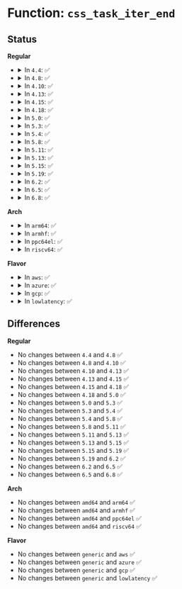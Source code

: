 # Function: <code>css_task_iter_end</code>

## Status
<b>Regular</b>
<ul>
<li>
<details>
<summary>In <code>4.4</code>: ✅</summary>

```c
void css_task_iter_end(struct css_task_iter *it);
```

**Collision:** Unique Global

**Inline:** No

**Transformation:** False

**Instances:**

```
In kernel/cgroup.c (ffffffff81118a90)
Location: kernel/cgroup.c:4133
Inline: False
Direct callers:
  - kernel/cgroup.c:pidlist_array_load
  - kernel/cgroup.c:cgroup_transfer_tasks
  - kernel/cgroup.c:cgroup_transfer_tasks
  - kernel/cgroup.c:cgroupstats_build
  - kernel/cgroup_freezer.c:freezer_apply_state
  - kernel/cgroup_freezer.c:freezer_apply_state
  - kernel/cgroup_freezer.c:freezer_read
  - kernel/cgroup_freezer.c:freezer_read
  - kernel/cpuset.c:update_tasks_cpumask
  - kernel/cpuset.c:update_tasks_nodemask
  - kernel/cpuset.c:update_flag
  - mm/memcontrol.c:mem_cgroup_out_of_memory
  - mm/memcontrol.c:mem_cgroup_out_of_memory
  - net/core/netclassid_cgroup.c:update_classid
```
**Symbols:**

```
ffffffff81118a90-ffffffff81118b0a: css_task_iter_end (STB_GLOBAL)
```
</details>
</li>
<li>
<details>
<summary>In <code>4.8</code>: ✅</summary>

```c
void css_task_iter_end(struct css_task_iter *it);
```

**Collision:** Unique Global

**Inline:** No

**Transformation:** False

**Instances:**

```
In kernel/cgroup.c (ffffffff811205c0)
Location: kernel/cgroup.c:4322
Inline: False
Direct callers:
  - kernel/cgroup.c:cgroup_pidlist_start
  - kernel/cgroup.c:cgroupstats_build
  - kernel/cgroup.c:cgroup_transfer_tasks
  - kernel/cgroup.c:cgroup_transfer_tasks
  - kernel/cgroup_freezer.c:freezer_apply_state
  - kernel/cgroup_freezer.c:freezer_apply_state
  - kernel/cgroup_freezer.c:freezer_read
  - kernel/cgroup_freezer.c:freezer_read
  - kernel/cpuset.c:update_flag
  - kernel/cpuset.c:update_tasks_nodemask
  - kernel/cpuset.c:update_tasks_cpumask
  - mm/memcontrol.c:mem_cgroup_out_of_memory
  - mm/memcontrol.c:mem_cgroup_out_of_memory
  - net/core/netclassid_cgroup.c:update_classid
```
**Symbols:**

```
ffffffff811205c0-ffffffff81120643: css_task_iter_end (STB_GLOBAL)
```
</details>
</li>
<li>
<details>
<summary>In <code>4.10</code>: ✅</summary>

```c
void css_task_iter_end(struct css_task_iter *it);
```

**Collision:** Unique Global

**Inline:** No

**Transformation:** False

**Instances:**

```
In kernel/cgroup.c (ffffffff81128ab0)
Location: kernel/cgroup.c:4333
Inline: False
Direct callers:
  - kernel/cgroup.c:cgroup_pidlist_start
  - kernel/cgroup.c:cgroupstats_build
  - kernel/cgroup.c:cgroup_transfer_tasks
  - kernel/cgroup.c:cgroup_transfer_tasks
  - kernel/cgroup_freezer.c:freezer_apply_state
  - kernel/cgroup_freezer.c:freezer_apply_state
  - kernel/cgroup_freezer.c:freezer_read
  - kernel/cgroup_freezer.c:freezer_read
  - kernel/cpuset.c:update_flag
  - kernel/cpuset.c:update_tasks_nodemask
  - kernel/cpuset.c:update_tasks_cpumask
  - mm/memcontrol.c:mem_cgroup_scan_tasks
  - mm/memcontrol.c:mem_cgroup_scan_tasks
  - net/core/netclassid_cgroup.c:write_classid
```
**Symbols:**

```
ffffffff81128ab0-ffffffff81128b33: css_task_iter_end (STB_GLOBAL)
```
</details>
</li>
<li>
<details>
<summary>In <code>4.13</code>: ✅</summary>

```c
void css_task_iter_end(struct css_task_iter *it);
```

**Collision:** Unique Global

**Inline:** No

**Transformation:** False

**Instances:**

```
In kernel/cgroup/cgroup.c (ffffffff81128040)
Location: kernel/cgroup/cgroup.c:3820
Inline: False
Direct callers:
  - kernel/cgroup/cgroup.c:cgroup_procs_start
  - kernel/cgroup/cgroup.c:cgroup_procs_release
  - kernel/cgroup/cgroup-v1.c:cgroupstats_build
  - kernel/cgroup/cgroup-v1.c:cgroup_pidlist_start
  - kernel/cgroup/cgroup-v1.c:cgroup_transfer_tasks
  - kernel/cgroup/cgroup-v1.c:cgroup_transfer_tasks
  - kernel/cgroup/freezer.c:freezer_apply_state
  - kernel/cgroup/freezer.c:freezer_apply_state
  - kernel/cgroup/freezer.c:freezer_read
  - kernel/cgroup/cpuset.c:update_flag
  - kernel/cgroup/cpuset.c:update_tasks_nodemask
  - kernel/cgroup/cpuset.c:update_tasks_cpumask
  - mm/memcontrol.c:mem_cgroup_scan_tasks
  - mm/memcontrol.c:mem_cgroup_scan_tasks
  - net/core/netclassid_cgroup.c:write_classid
```
**Symbols:**

```
ffffffff81128040-ffffffff811280bf: css_task_iter_end (STB_GLOBAL)
```
</details>
</li>
<li>
<details>
<summary>In <code>4.15</code>: ✅</summary>

```c
void css_task_iter_end(struct css_task_iter *it);
```

**Collision:** Unique Global

**Inline:** No

**Transformation:** False

**Instances:**

```
In kernel/cgroup/cgroup.c (ffffffff81134560)
Location: kernel/cgroup/cgroup.c:4235
Inline: False
Direct callers:
  - kernel/cgroup/cgroup.c:cgroup_procs_release
  - kernel/cgroup/cgroup-v1.c:cgroupstats_build
  - kernel/cgroup/cgroup-v1.c:pidlist_array_load
  - kernel/cgroup/cgroup-v1.c:cgroup_transfer_tasks
  - kernel/cgroup/cgroup-v1.c:cgroup_transfer_tasks
  - kernel/cgroup/freezer.c:unfreeze_cgroup
  - kernel/cgroup/freezer.c:freeze_cgroup
  - kernel/cgroup/freezer.c:update_if_frozen
  - kernel/cgroup/cpuset.c:update_tasks_flags
  - kernel/cgroup/cpuset.c:update_tasks_nodemask
  - kernel/cgroup/cpuset.c:update_tasks_cpumask
  - mm/memcontrol.c:mem_cgroup_scan_tasks
  - mm/memcontrol.c:mem_cgroup_scan_tasks
  - net/core/netclassid_cgroup.c:write_classid
```
**Symbols:**

```
ffffffff81134560-ffffffff8113462a: css_task_iter_end (STB_GLOBAL)
```
</details>
</li>
<li>
<details>
<summary>In <code>4.18</code>: ✅</summary>

```c
void css_task_iter_end(struct css_task_iter *it);
```

**Collision:** Unique Global

**Inline:** No

**Transformation:** False

**Instances:**

```
In kernel/cgroup/cgroup.c (ffffffff81142c80)
Location: kernel/cgroup/cgroup.c:4272
Inline: False
Direct callers:
  - kernel/cgroup/cgroup.c:cgroup_procs_release
  - kernel/cgroup/cgroup-v1.c:cgroupstats_build
  - kernel/cgroup/cgroup-v1.c:pidlist_array_load
  - kernel/cgroup/cgroup-v1.c:cgroup_transfer_tasks
  - kernel/cgroup/cgroup-v1.c:cgroup_transfer_tasks
  - kernel/cgroup/freezer.c:unfreeze_cgroup
  - kernel/cgroup/freezer.c:freeze_cgroup
  - kernel/cgroup/freezer.c:update_if_frozen
  - kernel/cgroup/freezer.c:update_if_frozen
  - kernel/cgroup/cpuset.c:update_tasks_flags
  - kernel/cgroup/cpuset.c:update_tasks_nodemask
  - kernel/cgroup/cpuset.c:update_tasks_cpumask
  - mm/memcontrol.c:mem_cgroup_scan_tasks
  - mm/memcontrol.c:mem_cgroup_scan_tasks
  - net/core/netclassid_cgroup.c:write_classid
```
**Symbols:**

```
ffffffff81142c80-ffffffff81142d4a: css_task_iter_end (STB_GLOBAL)
```
</details>
</li>
<li>
<details>
<summary>In <code>5.0</code>: ✅</summary>

```c
void css_task_iter_end(struct css_task_iter *it);
```

**Collision:** Unique Global

**Inline:** No

**Transformation:** False

**Instances:**

```
In kernel/cgroup/cgroup.c (ffffffff8114e7b0)
Location: kernel/cgroup/cgroup.c:4341
Inline: False
Direct callers:
  - kernel/cgroup/cgroup.c:cgroup_procs_release
  - kernel/cgroup/cgroup-v1.c:cgroupstats_build
  - kernel/cgroup/cgroup-v1.c:pidlist_array_load
  - kernel/cgroup/cgroup-v1.c:cgroup_transfer_tasks
  - kernel/cgroup/cgroup-v1.c:cgroup_transfer_tasks
  - kernel/cgroup/freezer.c:unfreeze_cgroup
  - kernel/cgroup/freezer.c:freeze_cgroup
  - kernel/cgroup/freezer.c:update_if_frozen
  - kernel/cgroup/freezer.c:update_if_frozen
  - kernel/cgroup/cpuset.c:update_tasks_flags
  - kernel/cgroup/cpuset.c:update_tasks_nodemask
  - kernel/cgroup/cpuset.c:update_tasks_cpumask
  - mm/memcontrol.c:mem_cgroup_scan_tasks
  - mm/memcontrol.c:mem_cgroup_scan_tasks
  - net/core/netclassid_cgroup.c:write_classid
```
**Symbols:**

```
ffffffff8114e7b0-ffffffff8114e87a: css_task_iter_end (STB_GLOBAL)
```
</details>
</li>
<li>
<details>
<summary>In <code>5.3</code>: ✅</summary>

```c
void css_task_iter_end(struct css_task_iter *it);
```

**Collision:** Unique Global

**Inline:** No

**Transformation:** False

**Instances:**

```
In kernel/cgroup/cgroup.c (ffffffff8115a310)
Location: kernel/cgroup/cgroup.c:4631
Inline: False
Direct callers:
  - kernel/cgroup/cgroup.c:cgroup_procs_release
  - kernel/cgroup/cgroup-v1.c:cgroupstats_build
  - kernel/cgroup/cgroup-v1.c:pidlist_array_load
  - kernel/cgroup/cgroup-v1.c:cgroup_transfer_tasks
  - kernel/cgroup/cgroup-v1.c:cgroup_transfer_tasks
  - kernel/cgroup/freezer.c:cgroup_do_freeze
  - kernel/cgroup/legacy_freezer.c:unfreeze_cgroup
  - kernel/cgroup/legacy_freezer.c:freeze_cgroup
  - kernel/cgroup/legacy_freezer.c:update_if_frozen
  - kernel/cgroup/legacy_freezer.c:update_if_frozen
  - kernel/cgroup/cpuset.c:update_tasks_flags
  - kernel/cgroup/cpuset.c:update_tasks_nodemask
  - kernel/cgroup/cpuset.c:update_tasks_cpumask
  - mm/memcontrol.c:mem_cgroup_scan_tasks
  - mm/memcontrol.c:mem_cgroup_scan_tasks
  - net/core/netclassid_cgroup.c:write_classid
```
**Symbols:**

```
ffffffff8115a310-ffffffff8115a3de: css_task_iter_end (STB_GLOBAL)
```
</details>
</li>
<li>
<details>
<summary>In <code>5.4</code>: ✅</summary>

```c
void css_task_iter_end(struct css_task_iter *it);
```

**Collision:** Unique Global

**Inline:** No

**Transformation:** False

**Instances:**

```
In kernel/cgroup/cgroup.c (ffffffff81165fc0)
Location: kernel/cgroup/cgroup.c:4642
Inline: False
Direct callers:
  - kernel/sched/core.c:uclamp_update_active_tasks
  - kernel/cgroup/cgroup.c:cgroup_procs_release
  - kernel/cgroup/cgroup-v1.c:cgroupstats_build
  - kernel/cgroup/cgroup-v1.c:pidlist_array_load
  - kernel/cgroup/cgroup-v1.c:cgroup_transfer_tasks
  - kernel/cgroup/cgroup-v1.c:cgroup_transfer_tasks
  - kernel/cgroup/freezer.c:cgroup_do_freeze
  - kernel/cgroup/legacy_freezer.c:unfreeze_cgroup
  - kernel/cgroup/legacy_freezer.c:freeze_cgroup
  - kernel/cgroup/legacy_freezer.c:update_if_frozen
  - kernel/cgroup/legacy_freezer.c:update_if_frozen
  - kernel/cgroup/cpuset.c:update_tasks_flags
  - kernel/cgroup/cpuset.c:update_tasks_nodemask
  - kernel/cgroup/cpuset.c:update_tasks_cpumask
  - kernel/cgroup/cpuset.c:update_tasks_root_domain
  - mm/memcontrol.c:mem_cgroup_scan_tasks
  - mm/memcontrol.c:mem_cgroup_scan_tasks
  - net/core/netclassid_cgroup.c:write_classid
```
**Symbols:**

```
ffffffff81165fc0-ffffffff8116608e: css_task_iter_end (STB_GLOBAL)
```
</details>
</li>
<li>
<details>
<summary>In <code>5.8</code>: ✅</summary>

```c
void css_task_iter_end(struct css_task_iter *it);
```

**Collision:** Unique Global

**Inline:** No

**Transformation:** False

**Instances:**

```
In kernel/cgroup/cgroup.c (ffffffff81177130)
Location: kernel/cgroup/cgroup.c:4576
Inline: False
Direct callers:
  - kernel/sched/core.c:uclamp_update_active_tasks
  - kernel/cgroup/cgroup.c:__cgroup_procs_start
  - kernel/cgroup/cgroup.c:cgroup_procs_release
  - kernel/cgroup/cgroup-v1.c:cgroupstats_build
  - kernel/cgroup/cgroup-v1.c:pidlist_array_load
  - kernel/cgroup/cgroup-v1.c:cgroup_transfer_tasks
  - kernel/cgroup/cgroup-v1.c:cgroup_transfer_tasks
  - kernel/cgroup/freezer.c:cgroup_do_freeze
  - kernel/cgroup/legacy_freezer.c:unfreeze_cgroup
  - kernel/cgroup/legacy_freezer.c:freeze_cgroup
  - kernel/cgroup/legacy_freezer.c:update_if_frozen
  - kernel/cgroup/legacy_freezer.c:update_if_frozen
  - kernel/cgroup/cpuset.c:update_tasks_flags
  - kernel/cgroup/cpuset.c:update_tasks_nodemask
  - kernel/cgroup/cpuset.c:update_tasks_cpumask
  - kernel/cgroup/cpuset.c:update_tasks_root_domain
  - mm/memcontrol.c:mem_cgroup_scan_tasks
  - mm/memcontrol.c:mem_cgroup_scan_tasks
  - net/core/netclassid_cgroup.c:write_classid
```
**Symbols:**

```
ffffffff81177130-ffffffff81177218: css_task_iter_end (STB_GLOBAL)
```
</details>
</li>
<li>
<details>
<summary>In <code>5.11</code>: ✅</summary>

```c
void css_task_iter_end(struct css_task_iter *it);
```

**Collision:** Unique Global

**Inline:** No

**Transformation:** False

**Instances:**

```
In kernel/cgroup/cgroup.c (ffffffff81173e10)
Location: kernel/cgroup/cgroup.c:4577
Inline: False
Direct callers:
  - kernel/sched/core.c:uclamp_update_active_tasks
  - kernel/cgroup/cgroup.c:__cgroup_procs_start
  - kernel/cgroup/cgroup.c:cgroup_procs_release
  - kernel/cgroup/cgroup-v1.c:cgroupstats_build
  - kernel/cgroup/cgroup-v1.c:pidlist_array_load
  - kernel/cgroup/cgroup-v1.c:cgroup_transfer_tasks
  - kernel/cgroup/cgroup-v1.c:cgroup_transfer_tasks
  - kernel/cgroup/freezer.c:cgroup_do_freeze
  - kernel/cgroup/legacy_freezer.c:unfreeze_cgroup
  - kernel/cgroup/legacy_freezer.c:freeze_cgroup
  - kernel/cgroup/legacy_freezer.c:update_if_frozen
  - kernel/cgroup/legacy_freezer.c:update_if_frozen
  - kernel/cgroup/cpuset.c:update_tasks_flags
  - kernel/cgroup/cpuset.c:update_tasks_nodemask
  - kernel/cgroup/cpuset.c:update_tasks_cpumask
  - kernel/cgroup/cpuset.c:update_tasks_root_domain
  - mm/memcontrol.c:mem_cgroup_scan_tasks
  - mm/memcontrol.c:mem_cgroup_scan_tasks
  - net/core/netclassid_cgroup.c:write_classid
```
**Symbols:**

```
ffffffff81173e10-ffffffff81173ef8: css_task_iter_end (STB_GLOBAL)
```
</details>
</li>
<li>
<details>
<summary>In <code>5.13</code>: ✅</summary>

```c
void css_task_iter_end(struct css_task_iter *it);
```

**Collision:** Unique Global

**Inline:** No

**Transformation:** False

**Instances:**

```
In kernel/cgroup/cgroup.c (ffffffff811749e0)
Location: kernel/cgroup/cgroup.c:4590
Inline: False
Direct callers:
  - kernel/sched/core.c:uclamp_update_active_tasks
  - kernel/cgroup/cgroup.c:__cgroup_procs_start
  - kernel/cgroup/cgroup.c:cgroup_procs_release
  - kernel/cgroup/cgroup-v1.c:cgroupstats_build
  - kernel/cgroup/cgroup-v1.c:pidlist_array_load
  - kernel/cgroup/cgroup-v1.c:cgroup_transfer_tasks
  - kernel/cgroup/cgroup-v1.c:cgroup_transfer_tasks
  - kernel/cgroup/freezer.c:cgroup_do_freeze
  - kernel/cgroup/legacy_freezer.c:unfreeze_cgroup
  - kernel/cgroup/legacy_freezer.c:freeze_cgroup
  - kernel/cgroup/legacy_freezer.c:update_if_frozen
  - kernel/cgroup/legacy_freezer.c:update_if_frozen
  - kernel/cgroup/cpuset.c:update_tasks_flags
  - kernel/cgroup/cpuset.c:update_tasks_nodemask
  - kernel/cgroup/cpuset.c:update_tasks_cpumask
  - kernel/cgroup/cpuset.c:update_tasks_root_domain
  - mm/memcontrol.c:mem_cgroup_scan_tasks
  - mm/memcontrol.c:mem_cgroup_scan_tasks
  - net/core/netclassid_cgroup.c:write_classid
```
**Symbols:**

```
ffffffff811749e0-ffffffff81174ac8: css_task_iter_end (STB_GLOBAL)
```
</details>
</li>
<li>
<details>
<summary>In <code>5.15</code>: ✅</summary>

```c
void css_task_iter_end(struct css_task_iter *it);
```

**Collision:** Unique Global

**Inline:** No

**Transformation:** False

**Instances:**

```
In kernel/cgroup/cgroup.c (ffffffff8119bab0)
Location: kernel/cgroup/cgroup.c:4765
Inline: False
Direct callers:
  - kernel/sched/core.c:uclamp_update_active_tasks
  - kernel/cgroup/cgroup.c:__cgroup_procs_start
  - kernel/cgroup/cgroup.c:cgroup_procs_release
  - kernel/cgroup/cgroup.c:__cgroup_kill
  - kernel/cgroup/cgroup-v1.c:cgroupstats_build
  - kernel/cgroup/cgroup-v1.c:pidlist_array_load
  - kernel/cgroup/cgroup-v1.c:cgroup_transfer_tasks
  - kernel/cgroup/cgroup-v1.c:cgroup_transfer_tasks
  - kernel/cgroup/freezer.c:cgroup_do_freeze
  - kernel/cgroup/legacy_freezer.c:unfreeze_cgroup
  - kernel/cgroup/legacy_freezer.c:freeze_cgroup
  - kernel/cgroup/legacy_freezer.c:update_if_frozen
  - kernel/cgroup/legacy_freezer.c:update_if_frozen
  - kernel/cgroup/cpuset.c:update_tasks_flags
  - kernel/cgroup/cpuset.c:update_tasks_nodemask
  - kernel/cgroup/cpuset.c:update_tasks_cpumask
  - kernel/cgroup/cpuset.c:update_tasks_root_domain
  - mm/memcontrol.c:mem_cgroup_scan_tasks
  - mm/memcontrol.c:mem_cgroup_scan_tasks
  - net/core/netclassid_cgroup.c:write_classid
```
**Symbols:**

```
ffffffff8119bab0-ffffffff8119bb98: css_task_iter_end (STB_GLOBAL)
```
</details>
</li>
<li>
<details>
<summary>In <code>5.19</code>: ✅</summary>

```c
void css_task_iter_end(struct css_task_iter *it);
```

**Collision:** Unique Global

**Inline:** No

**Transformation:** False

**Instances:**

```
In kernel/cgroup/cgroup.c (ffffffff811cbd00)
Location: kernel/cgroup/cgroup.c:4776
Inline: False
Direct callers:
  - kernel/sched/core.c:uclamp_update_active_tasks
  - kernel/cgroup/cgroup.c:__cgroup_procs_start
  - kernel/cgroup/cgroup.c:cgroup_procs_release
  - kernel/cgroup/cgroup.c:__cgroup_kill
  - kernel/cgroup/cgroup-v1.c:cgroupstats_build
  - kernel/cgroup/cgroup-v1.c:pidlist_array_load
  - kernel/cgroup/cgroup-v1.c:cgroup_transfer_tasks
  - kernel/cgroup/cgroup-v1.c:cgroup_transfer_tasks
  - kernel/cgroup/cgroup-v1.c:cgroup_transfer_tasks
  - kernel/cgroup/cgroup-v1.c:cgroup_transfer_tasks
  - kernel/cgroup/freezer.c:cgroup_do_freeze
  - kernel/cgroup/legacy_freezer.c:unfreeze_cgroup
  - kernel/cgroup/legacy_freezer.c:freeze_cgroup
  - kernel/cgroup/legacy_freezer.c:update_if_frozen
  - kernel/cgroup/legacy_freezer.c:update_if_frozen
  - kernel/cgroup/cpuset.c:update_tasks_flags
  - kernel/cgroup/cpuset.c:update_tasks_nodemask
  - kernel/cgroup/cpuset.c:update_tasks_cpumask
  - kernel/cgroup/cpuset.c:update_tasks_root_domain
  - mm/memcontrol.c:mem_cgroup_scan_tasks
  - mm/memcontrol.c:mem_cgroup_scan_tasks
  - net/core/netclassid_cgroup.c:write_classid
```
**Symbols:**

```
ffffffff811cbd00-ffffffff811cbdf7: css_task_iter_end (STB_GLOBAL)
```
</details>
</li>
<li>
<details>
<summary>In <code>6.2</code>: ✅</summary>

```c
void css_task_iter_end(struct css_task_iter *it);
```

**Collision:** Unique Global

**Inline:** No

**Transformation:** False

**Instances:**

```
In kernel/cgroup/cgroup.c (ffffffff8120f1d0)
Location: kernel/cgroup/cgroup.c:4973
Inline: False
Direct callers:
  - kernel/sched/core.c:uclamp_update_active_tasks
  - kernel/cgroup/cgroup.c:__cgroup_procs_start
  - kernel/cgroup/cgroup.c:cgroup_procs_release
  - kernel/cgroup/cgroup.c:__cgroup_kill
  - kernel/cgroup/cgroup-v1.c:cgroupstats_build
  - kernel/cgroup/cgroup-v1.c:pidlist_array_load
  - kernel/cgroup/cgroup-v1.c:cgroup_transfer_tasks
  - kernel/cgroup/cgroup-v1.c:cgroup_transfer_tasks
  - kernel/cgroup/cgroup-v1.c:cgroup_transfer_tasks
  - kernel/cgroup/cgroup-v1.c:cgroup_transfer_tasks
  - kernel/cgroup/freezer.c:cgroup_do_freeze
  - kernel/cgroup/legacy_freezer.c:unfreeze_cgroup
  - kernel/cgroup/legacy_freezer.c:freeze_cgroup
  - kernel/cgroup/legacy_freezer.c:update_if_frozen
  - kernel/cgroup/cpuset.c:update_tasks_flags
  - kernel/cgroup/cpuset.c:update_tasks_nodemask
  - kernel/cgroup/cpuset.c:update_tasks_cpumask
  - kernel/cgroup/cpuset.c:update_tasks_root_domain
  - mm/memcontrol.c:mem_cgroup_scan_tasks
  - mm/memcontrol.c:mem_cgroup_scan_tasks
  - net/core/netclassid_cgroup.c:write_classid
```
**Symbols:**

```
ffffffff8120f1d0-ffffffff8120f2c7: css_task_iter_end (STB_GLOBAL)
```
</details>
</li>
<li>
<details>
<summary>In <code>6.5</code>: ✅</summary>

```c
void css_task_iter_end(struct css_task_iter *it);
```

**Collision:** Unique Global

**Inline:** No

**Transformation:** False

**Instances:**

```
In kernel/cgroup/cgroup.c (ffffffff81224be0)
Location: kernel/cgroup/cgroup.c:4950
Inline: False
Direct callers:
  - kernel/sched/core.c:uclamp_update_active_tasks
  - kernel/cgroup/cgroup.c:__cgroup_procs_start
  - kernel/cgroup/cgroup.c:cgroup_procs_release
  - kernel/cgroup/cgroup.c:__cgroup_kill
  - kernel/cgroup/cgroup-v1.c:cgroupstats_build
  - kernel/cgroup/cgroup-v1.c:pidlist_array_load
  - kernel/cgroup/cgroup-v1.c:cgroup_transfer_tasks
  - kernel/cgroup/cgroup-v1.c:cgroup_transfer_tasks
  - kernel/cgroup/cgroup-v1.c:cgroup_transfer_tasks
  - kernel/cgroup/cgroup-v1.c:cgroup_transfer_tasks
  - kernel/cgroup/freezer.c:cgroup_do_freeze
  - kernel/cgroup/legacy_freezer.c:unfreeze_cgroup
  - kernel/cgroup/legacy_freezer.c:freeze_cgroup
  - kernel/cgroup/legacy_freezer.c:update_if_frozen
  - kernel/cgroup/cpuset.c:update_tasks_flags
  - kernel/cgroup/cpuset.c:update_tasks_nodemask
  - kernel/cgroup/cpuset.c:update_tasks_cpumask
  - kernel/cgroup/cpuset.c:dl_update_tasks_root_domain
  - mm/memcontrol.c:mem_cgroup_scan_tasks
  - mm/memcontrol.c:mem_cgroup_scan_tasks
  - net/core/netclassid_cgroup.c:write_classid
```
**Symbols:**

```
ffffffff81224be0-ffffffff81224cd7: css_task_iter_end (STB_GLOBAL)
```
</details>
</li>
<li>
<details>
<summary>In <code>6.8</code>: ✅</summary>

```c
void css_task_iter_end(struct css_task_iter *it);
```

**Collision:** Unique Global

**Inline:** No

**Transformation:** False

**Instances:**

```
In kernel/cgroup/cgroup.c (ffffffff8123c8d0)
Location: kernel/cgroup/cgroup.c:4984
Inline: False
Direct callers:
  - kernel/sched/core.c:uclamp_update_active_tasks
  - kernel/cgroup/cgroup.c:__cgroup_procs_start
  - kernel/cgroup/cgroup.c:cgroup_procs_release
  - kernel/cgroup/cgroup.c:__cgroup_kill
  - kernel/cgroup/cgroup-v1.c:cgroupstats_build
  - kernel/cgroup/cgroup-v1.c:pidlist_array_load
  - kernel/cgroup/cgroup-v1.c:cgroup_transfer_tasks
  - kernel/cgroup/cgroup-v1.c:cgroup_transfer_tasks
  - kernel/cgroup/cgroup-v1.c:cgroup_transfer_tasks
  - kernel/cgroup/cgroup-v1.c:cgroup_transfer_tasks
  - kernel/cgroup/freezer.c:cgroup_do_freeze
  - kernel/cgroup/legacy_freezer.c:unfreeze_cgroup
  - kernel/cgroup/legacy_freezer.c:freeze_cgroup
  - kernel/cgroup/legacy_freezer.c:update_if_frozen
  - kernel/cgroup/cpuset.c:update_tasks_flags
  - kernel/cgroup/cpuset.c:update_tasks_nodemask
  - kernel/cgroup/cpuset.c:update_tasks_cpumask
  - kernel/cgroup/cpuset.c:dl_update_tasks_root_domain
  - kernel/bpf/task_iter.c:bpf_iter_css_task_destroy
  - mm/memcontrol.c:mem_cgroup_scan_tasks
  - mm/memcontrol.c:mem_cgroup_scan_tasks
  - net/core/netclassid_cgroup.c:write_classid
```
**Symbols:**

```
ffffffff8123c8d0-ffffffff8123c9cd: css_task_iter_end (STB_GLOBAL)
```
</details>
</li>
</ul>
<b>Arch</b>
<ul>
<li>
<details>
<summary>In <code>arm64</code>: ✅</summary>

```c
void css_task_iter_end(struct css_task_iter *it);
```

**Collision:** Unique Global

**Inline:** No

**Transformation:** False

**Instances:**

```
In kernel/cgroup/cgroup.c (ffff8000101d7bc8)
Location: kernel/cgroup/cgroup.c:4642
Inline: False
Direct callers:
  - kernel/sched/core.c:uclamp_update_active_tasks
  - kernel/cgroup/cgroup.c:cgroup_procs_release
  - kernel/cgroup/cgroup-v1.c:cgroupstats_build
  - kernel/cgroup/cgroup-v1.c:pidlist_array_load
  - kernel/cgroup/cgroup-v1.c:cgroup_transfer_tasks
  - kernel/cgroup/cgroup-v1.c:cgroup_transfer_tasks
  - kernel/cgroup/freezer.c:cgroup_do_freeze
  - kernel/cgroup/legacy_freezer.c:unfreeze_cgroup
  - kernel/cgroup/legacy_freezer.c:freeze_cgroup
  - kernel/cgroup/legacy_freezer.c:update_if_frozen
  - kernel/cgroup/legacy_freezer.c:update_if_frozen
  - kernel/cgroup/cpuset.c:update_tasks_flags
  - kernel/cgroup/cpuset.c:update_tasks_nodemask
  - kernel/cgroup/cpuset.c:update_tasks_cpumask
  - kernel/cgroup/cpuset.c:update_tasks_root_domain
  - mm/memcontrol.c:mem_cgroup_scan_tasks
  - mm/memcontrol.c:mem_cgroup_scan_tasks
  - net/core/netclassid_cgroup.c:write_classid
```
**Symbols:**

```
ffff8000101d7bc8-ffff8000101d7d28: css_task_iter_end (STB_GLOBAL)
```
</details>
</li>
<li>
<details>
<summary>In <code>armhf</code>: ✅</summary>

```c
void css_task_iter_end(struct css_task_iter *it);
```

**Collision:** Unique Global

**Inline:** No

**Transformation:** False

**Instances:**

```
In kernel/cgroup/cgroup.c (c041a88c)
Location: kernel/cgroup/cgroup.c:4642
Inline: False
Direct callers:
  - kernel/sched/core.c:cpu_util_update_eff
  - kernel/cgroup/cgroup.c:__cgroup_procs_start
  - kernel/cgroup/cgroup.c:cgroup_procs_release
  - kernel/cgroup/cgroup-v1.c:cgroupstats_build
  - kernel/cgroup/cgroup-v1.c:cgroup_pidlist_start
  - kernel/cgroup/cgroup-v1.c:cgroup_transfer_tasks
  - kernel/cgroup/cgroup-v1.c:cgroup_transfer_tasks
  - kernel/cgroup/freezer.c:cgroup_freeze
  - kernel/cgroup/legacy_freezer.c:freezer_apply_state
  - kernel/cgroup/legacy_freezer.c:freezer_apply_state
  - kernel/cgroup/legacy_freezer.c:freezer_read
  - kernel/cgroup/cpuset.c:update_flag
  - kernel/cgroup/cpuset.c:update_tasks_nodemask
  - kernel/cgroup/cpuset.c:update_tasks_cpumask
  - mm/memcontrol.c:mem_cgroup_scan_tasks
  - mm/memcontrol.c:mem_cgroup_scan_tasks
  - net/core/netclassid_cgroup.c:write_classid
```
**Symbols:**

```
c041a88c-c041a96c: css_task_iter_end (STB_GLOBAL)
```
</details>
</li>
<li>
<details>
<summary>In <code>ppc64el</code>: ✅</summary>

```c
void css_task_iter_end(struct css_task_iter *it);
```

**Collision:** Unique Global

**Inline:** No

**Transformation:** False

**Instances:**

```
In kernel/cgroup/cgroup.c (c000000000244990)
Location: kernel/cgroup/cgroup.c:4642
Inline: False
Direct callers:
  - kernel/sched/core.c:uclamp_update_active_tasks
  - kernel/cgroup/cgroup.c:cgroup_procs_release
  - kernel/cgroup/cgroup-v1.c:cgroupstats_build
  - kernel/cgroup/cgroup-v1.c:pidlist_array_load
  - kernel/cgroup/cgroup-v1.c:cgroup_transfer_tasks
  - kernel/cgroup/cgroup-v1.c:cgroup_transfer_tasks
  - kernel/cgroup/freezer.c:cgroup_do_freeze
  - kernel/cgroup/legacy_freezer.c:unfreeze_cgroup
  - kernel/cgroup/legacy_freezer.c:freeze_cgroup
  - kernel/cgroup/legacy_freezer.c:update_if_frozen
  - kernel/cgroup/legacy_freezer.c:update_if_frozen
  - kernel/cgroup/cpuset.c:update_tasks_flags
  - kernel/cgroup/cpuset.c:update_tasks_nodemask
  - kernel/cgroup/cpuset.c:update_tasks_cpumask
  - kernel/cgroup/cpuset.c:update_tasks_root_domain
  - mm/memcontrol.c:mem_cgroup_scan_tasks
  - mm/memcontrol.c:mem_cgroup_scan_tasks
  - net/core/netclassid_cgroup.c:write_classid
```
**Symbols:**

```
c000000000244990-c000000000244b30: css_task_iter_end (STB_GLOBAL)
```
</details>
</li>
<li>
<details>
<summary>In <code>riscv64</code>: ✅</summary>

```c
void css_task_iter_end(struct css_task_iter *it);
```

**Collision:** Unique Global

**Inline:** No

**Transformation:** False

**Instances:**

```
In kernel/cgroup/cgroup.c (ffffffe000150c60)
Location: kernel/cgroup/cgroup.c:4642
Inline: False
Direct callers:
  - kernel/cgroup/cgroup.c:cgroup_procs_release
  - kernel/cgroup/cgroup-v1.c:cgroupstats_build
  - kernel/cgroup/cgroup-v1.c:pidlist_array_load
  - kernel/cgroup/cgroup-v1.c:cgroup_transfer_tasks
  - kernel/cgroup/cgroup-v1.c:cgroup_transfer_tasks
  - kernel/cgroup/freezer.c:cgroup_do_freeze
  - kernel/cgroup/legacy_freezer.c:unfreeze_cgroup
  - kernel/cgroup/legacy_freezer.c:freeze_cgroup
  - kernel/cgroup/legacy_freezer.c:update_if_frozen
  - kernel/cgroup/legacy_freezer.c:update_if_frozen
  - kernel/cgroup/cpuset.c:update_tasks_flags
  - kernel/cgroup/cpuset.c:update_tasks_nodemask
  - kernel/cgroup/cpuset.c:update_tasks_cpumask
  - kernel/cgroup/cpuset.c:update_tasks_root_domain
  - mm/memcontrol.c:mem_cgroup_scan_tasks
  - mm/memcontrol.c:mem_cgroup_scan_tasks
  - net/core/netclassid_cgroup.c:write_classid
```
**Symbols:**

```
ffffffe000150c60-ffffffe000150dae: css_task_iter_end (STB_GLOBAL)
```
</details>
</li>
</ul>
<b>Flavor</b>
<ul>
<li>
<details>
<summary>In <code>aws</code>: ✅</summary>

```c
void css_task_iter_end(struct css_task_iter *it);
```

**Collision:** Unique Global

**Inline:** No

**Transformation:** False

**Instances:**

```
In kernel/cgroup/cgroup.c (ffffffff8115e5e0)
Location: kernel/cgroup/cgroup.c:4642
Inline: False
Direct callers:
  - kernel/sched/core.c:uclamp_update_active_tasks
  - kernel/cgroup/cgroup.c:cgroup_procs_release
  - kernel/cgroup/cgroup-v1.c:cgroupstats_build
  - kernel/cgroup/cgroup-v1.c:pidlist_array_load
  - kernel/cgroup/cgroup-v1.c:cgroup_transfer_tasks
  - kernel/cgroup/cgroup-v1.c:cgroup_transfer_tasks
  - kernel/cgroup/freezer.c:cgroup_do_freeze
  - kernel/cgroup/legacy_freezer.c:unfreeze_cgroup
  - kernel/cgroup/legacy_freezer.c:freeze_cgroup
  - kernel/cgroup/legacy_freezer.c:update_if_frozen
  - kernel/cgroup/legacy_freezer.c:update_if_frozen
  - kernel/cgroup/cpuset.c:update_tasks_flags
  - kernel/cgroup/cpuset.c:update_tasks_nodemask
  - kernel/cgroup/cpuset.c:update_tasks_cpumask
  - kernel/cgroup/cpuset.c:update_tasks_root_domain
  - mm/memcontrol.c:mem_cgroup_scan_tasks
  - mm/memcontrol.c:mem_cgroup_scan_tasks
  - net/core/netclassid_cgroup.c:write_classid
```
**Symbols:**

```
ffffffff8115e5e0-ffffffff8115e6ae: css_task_iter_end (STB_GLOBAL)
```
</details>
</li>
<li>
<details>
<summary>In <code>azure</code>: ✅</summary>

```c
void css_task_iter_end(struct css_task_iter *it);
```

**Collision:** Unique Global

**Inline:** No

**Transformation:** False

**Instances:**

```
In kernel/cgroup/cgroup.c (ffffffff81151890)
Location: kernel/cgroup/cgroup.c:4642
Inline: False
Direct callers:
  - kernel/sched/core.c:uclamp_update_active_tasks
  - kernel/cgroup/cgroup.c:cgroup_procs_release
  - kernel/cgroup/cgroup-v1.c:cgroupstats_build
  - kernel/cgroup/cgroup-v1.c:pidlist_array_load
  - kernel/cgroup/cgroup-v1.c:cgroup_transfer_tasks
  - kernel/cgroup/cgroup-v1.c:cgroup_transfer_tasks
  - kernel/cgroup/freezer.c:cgroup_do_freeze
  - kernel/cgroup/legacy_freezer.c:unfreeze_cgroup
  - kernel/cgroup/legacy_freezer.c:freeze_cgroup
  - kernel/cgroup/legacy_freezer.c:update_if_frozen
  - kernel/cgroup/legacy_freezer.c:update_if_frozen
  - kernel/cgroup/cpuset.c:update_tasks_flags
  - kernel/cgroup/cpuset.c:update_tasks_nodemask
  - kernel/cgroup/cpuset.c:update_tasks_cpumask
  - kernel/cgroup/cpuset.c:update_tasks_root_domain
  - mm/memcontrol.c:mem_cgroup_scan_tasks
  - mm/memcontrol.c:mem_cgroup_scan_tasks
  - net/core/netclassid_cgroup.c:write_classid
```
**Symbols:**

```
ffffffff81151890-ffffffff81151958: css_task_iter_end (STB_GLOBAL)
```
</details>
</li>
<li>
<details>
<summary>In <code>gcp</code>: ✅</summary>

```c
void css_task_iter_end(struct css_task_iter *it);
```

**Collision:** Unique Global

**Inline:** No

**Transformation:** False

**Instances:**

```
In kernel/cgroup/cgroup.c (ffffffff8115c3b0)
Location: kernel/cgroup/cgroup.c:4642
Inline: False
Direct callers:
  - kernel/cgroup/cgroup.c:cgroup_procs_release
  - kernel/cgroup/cgroup-v1.c:cgroupstats_build
  - kernel/cgroup/cgroup-v1.c:pidlist_array_load
  - kernel/cgroup/cgroup-v1.c:cgroup_transfer_tasks
  - kernel/cgroup/cgroup-v1.c:cgroup_transfer_tasks
  - kernel/cgroup/freezer.c:cgroup_do_freeze
  - kernel/cgroup/legacy_freezer.c:unfreeze_cgroup
  - kernel/cgroup/legacy_freezer.c:freeze_cgroup
  - kernel/cgroup/legacy_freezer.c:update_if_frozen
  - kernel/cgroup/legacy_freezer.c:update_if_frozen
  - kernel/cgroup/cpuset.c:update_tasks_flags
  - kernel/cgroup/cpuset.c:update_tasks_nodemask
  - kernel/cgroup/cpuset.c:update_tasks_cpumask
  - kernel/cgroup/cpuset.c:update_tasks_root_domain
  - mm/memcontrol.c:mem_cgroup_scan_tasks
  - mm/memcontrol.c:mem_cgroup_scan_tasks
  - net/core/netclassid_cgroup.c:write_classid
```
**Symbols:**

```
ffffffff8115c3b0-ffffffff8115c47e: css_task_iter_end (STB_GLOBAL)
```
</details>
</li>
<li>
<details>
<summary>In <code>lowlatency</code>: ✅</summary>

```c
void css_task_iter_end(struct css_task_iter *it);
```

**Collision:** Unique Global

**Inline:** No

**Transformation:** False

**Instances:**

```
In kernel/cgroup/cgroup.c (ffffffff811694d0)
Location: kernel/cgroup/cgroup.c:4642
Inline: False
Direct callers:
  - kernel/sched/core.c:uclamp_update_active_tasks
  - kernel/cgroup/cgroup.c:cgroup_procs_release
  - kernel/cgroup/cgroup-v1.c:cgroupstats_build
  - kernel/cgroup/cgroup-v1.c:pidlist_array_load
  - kernel/cgroup/cgroup-v1.c:cgroup_transfer_tasks
  - kernel/cgroup/cgroup-v1.c:cgroup_transfer_tasks
  - kernel/cgroup/freezer.c:cgroup_do_freeze
  - kernel/cgroup/legacy_freezer.c:unfreeze_cgroup
  - kernel/cgroup/legacy_freezer.c:freeze_cgroup
  - kernel/cgroup/legacy_freezer.c:update_if_frozen
  - kernel/cgroup/legacy_freezer.c:update_if_frozen
  - kernel/cgroup/cpuset.c:update_tasks_flags
  - kernel/cgroup/cpuset.c:update_tasks_nodemask
  - kernel/cgroup/cpuset.c:update_tasks_cpumask
  - kernel/cgroup/cpuset.c:update_tasks_root_domain
  - mm/memcontrol.c:mem_cgroup_scan_tasks
  - mm/memcontrol.c:mem_cgroup_scan_tasks
  - net/core/netclassid_cgroup.c:write_classid
```
**Symbols:**

```
ffffffff811694d0-ffffffff81169595: css_task_iter_end (STB_GLOBAL)
```
</details>
</li>
</ul>

## Differences
<b>Regular</b>
<ul>
<li>
No changes between <code>4.4</code> and <code>4.8</code> ✅
</li>
<li>
No changes between <code>4.8</code> and <code>4.10</code> ✅
</li>
<li>
No changes between <code>4.10</code> and <code>4.13</code> ✅
</li>
<li>
No changes between <code>4.13</code> and <code>4.15</code> ✅
</li>
<li>
No changes between <code>4.15</code> and <code>4.18</code> ✅
</li>
<li>
No changes between <code>4.18</code> and <code>5.0</code> ✅
</li>
<li>
No changes between <code>5.0</code> and <code>5.3</code> ✅
</li>
<li>
No changes between <code>5.3</code> and <code>5.4</code> ✅
</li>
<li>
No changes between <code>5.4</code> and <code>5.8</code> ✅
</li>
<li>
No changes between <code>5.8</code> and <code>5.11</code> ✅
</li>
<li>
No changes between <code>5.11</code> and <code>5.13</code> ✅
</li>
<li>
No changes between <code>5.13</code> and <code>5.15</code> ✅
</li>
<li>
No changes between <code>5.15</code> and <code>5.19</code> ✅
</li>
<li>
No changes between <code>5.19</code> and <code>6.2</code> ✅
</li>
<li>
No changes between <code>6.2</code> and <code>6.5</code> ✅
</li>
<li>
No changes between <code>6.5</code> and <code>6.8</code> ✅
</li>
</ul>
<b>Arch</b>
<ul>
<li>
No changes between <code>amd64</code> and <code>arm64</code> ✅
</li>
<li>
No changes between <code>amd64</code> and <code>armhf</code> ✅
</li>
<li>
No changes between <code>amd64</code> and <code>ppc64el</code> ✅
</li>
<li>
No changes between <code>amd64</code> and <code>riscv64</code> ✅
</li>
</ul>
<b>Flavor</b>
<ul>
<li>
No changes between <code>generic</code> and <code>aws</code> ✅
</li>
<li>
No changes between <code>generic</code> and <code>azure</code> ✅
</li>
<li>
No changes between <code>generic</code> and <code>gcp</code> ✅
</li>
<li>
No changes between <code>generic</code> and <code>lowlatency</code> ✅
</li>
</ul>
